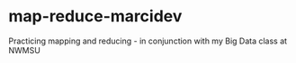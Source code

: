 # map-reduce-marcidev
Practicing mapping and reducing - in conjunction with my Big Data class at NWMSU
